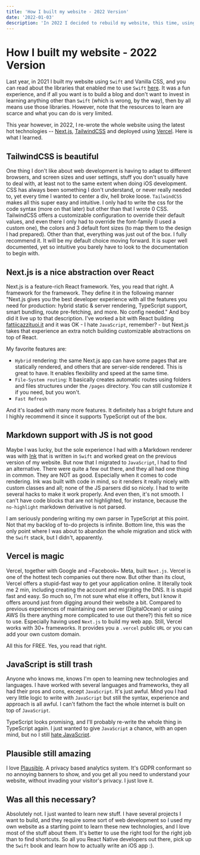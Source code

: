 ```yaml
---
title: 'How I built my website - 2022 Version'
date: '2022-01-03'
description: 'In 2022 I decided to rebuild my website, this time, using actual web technologies. Here is what I chose, and why.'
---
```


# How I built my website - 2022 Version

Last year, in 2021 I built my website using `Swift` and Vanilla CSS, and you can read about the libraries that enabled me to use `Swift` [here](how-i-built-my-website-2021). It was a fun experience, and if all you want is to build a blog and don't want to invest in learning anything other than `Swift` (which is wrong, by the way), then by all means use those libraries. However, note that the resources to learn are scarce and what you can do is very limited.

This year however, in 2022, I re-wrote the whole website using the latest hot technologies -- [Next.js](http://nextjs.org), [TailwindCSS](http://tailwindcss.com) and deployed using [Vercel](https://vercel.com/). Here is what I learned.

## TailwindCSS is beautiful

One thing I don't like about web development is having to adapt to different browsers, and screen sizes and user settings, stuff you don't usually have to deal with, at least not to the same extent when doing iOS development. CSS has always been something I don't understand, or never really needed to, yet every time I wanted to center a div, hell broke loose. `TailwindCSS` makes all this super easy and intuitive. I only had to write the css for the code syntax (more on that later) but other than that I wrote 0 CSS. TailwindCSS offers a customizable configuration to override their default values, and even there I only had to override the font-family (I used a custom one), the colors and 3 default font sizes (to map them to the design I had prepared). Other than that, everything was just out of the box.
I fully recommend it. It will be my default choice moving forward. It is super well documented, yet so intuitive you barely have to look to the documentation to begin with.

## Next.js is a nice abstraction over React

Next.js is a feature-rich React framework. Yes, you read that right. A framework for the framework. They define it in the following manner "Next.js gives you the best developer experience with all the features you need for production: hybrid static & server rendering, TypeScript support, smart bundling, route pre-fetching, and more. No config needed." And boy did it live up to that description. I've worked a bit with React building [fattiicazzituoi.it](https://fattiicazzituoi.it) and it was OK - I hate `JavaScript`, remember? - but Next.js takes that experience an extra notch building customizable abstractions on top of React. 

My favorite features are:
 - `Hybrid` rendering: the same Next.js app can have some pages that are statically rendered, and others that are server-side rendered. This is great to have. It enables flexibility and speed at the same time.
 - `File-System routing`: It basically creates automatic routes using folders and files structures under the `/pages` directory. You can still customize it if you need, but you won't.
 - `Fast Refresh`

And it's loaded with many more features. It definitely has a bright future and I highly recommend it since it supports TypeScript out of the box.

## Markdown support with JS is not good

Maybe I was lucky, but the sole experience I had with a Markdown renderer was with [Ink](https://github.com/JohnSundell/Ink) that is written in `Swift` and worked great on the previous version of my website. But now that I migrated to `JavaScript`, I had to find an alternative. There were quite a few out there, and they all had one thing in common. They are NOT as good. Especially when it comes to code rendering. Ink was built with code in mind, so it renders it really nicely with custom classes and all; none of the JS parsers did so nicely. I had to write several hacks to make it work properly. And even then, it's not smooth. I can't have code blocks that are not highlighted, for instance, because the `no-highlight` markdown derivative is not parsed.

I am seriously pondering writing my own parser in TypeScript at this point. Not that my backlog of to-do projects is infinite. 
Bottom line, this was the only point where I was about to abandon the whole migration and stick with the `Swift` stack, but I didn't, apparently.

## Vercel is magic

Vercel, together with Google and ~Facebook~ Meta, built `Next.js`. Vercel is one of the hottest tech companies out there now. But other than its clout, Vercel offers a stupid-fast way to get your application online.
It literally took me 2 min, including creating the account and migrating the DNS. It is stupid fast and easy. So much so, I'm not sure what else it offers, but I know it offers around just from digging around their website a bit. Compared to previous experiences of maintaining own server (DigitalOcean) or using AWS (Is there anything more complicated to use out there?) this felt so nice to use. Especially having used `Next.js` to build my web app. Still, Vercel works with 30+ frameworks. It provides you a `.vercel` public `URL` or you can add your own custom domain. 

All this for FREE. Yes, you read that right.

## JavaScript is still trash

Anyone who knows me, knows I'm open to learning new technologies and languages. I have worked with several languages and frameworks, they all had their pros and cons, except `JavaScript`. It's just awful. Mind you I had very little logic to write with `JavaScript` but still the syntax, experience and approach is all awful. I can't fathom the fact the whole internet is built on top of `JavaScript`.

TypeScript looks promising, and I'll probably re-write the whole thing in TypeScript again. I just wanted to give `JavaScript` a chance, with an open mind, but no I still [hate JavaScript](http://www.ihatejavascript.com).

## Plausible still amazing

I love [Plausible](https://plausible.io). A privacy based analytics system. It's GDPR conformant so no annoying banners to show, and you get all you need to understand your website, without invading your visitor's privacy. I just love it.

## Was all this necessary?

Absolutely not. I just wanted to learn new stuff. I have several projects I want to build, and they require some sort of web development so I used my own website as a starting point to learn these new technologies, and I love most of the stuff about them. It's better to use the right tool for the right job than to find shortcuts. So all you React Native developers out there, pick up the `Swift` book and learn how to actually write an iOS app :).
